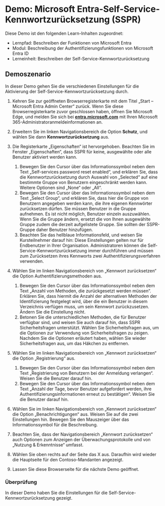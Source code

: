 <!---
---
Demo: Titel: „Microsoft Entra-Self-Service-Kennwortzurücksetzung (SSPR)“ Lernpfad/Modul/Lerneinheit: „Lernpfad: Beschreiben der Funktionen von Microsoft Entra; Modul 2: Beschreiben der Authentifizierungsfunktionen von Microsoft Entra ID; Lerneinheit 4: Beschreiben der Self-Service-Kennwortzurücksetzung“
---
--->

# Demo: Microsoft Entra-Self-Service-Kennwortzurücksetzung (SSPR)

Diese Demo ist den folgenden Learn-Inhalten zugeordnet:

- Lernpfad: Beschreiben der Funktionen von Microsoft Entra
- Modul: Beschreibung der Authentifizierungsfunktionen von Microsoft Entra ID
- Lerneinheit: Beschreiben der Self-Service-Kennwortzurücksetzung

## Demoszenario

In dieser Demo gehen Sie die verschiedenen Einstellungen für die Aktivierung der Self-Service-Kennwortzurücksetzung durch.

1. Kehren Sie zur geöffneten Browserregisterkarte mit dem Titel „Start – Microsoft Entra Admin Center“ zurück.  Wenn Sie diese Browserregisterkarte zuvor geschlossen haben, öffnen Sie Microsoft Edge, und melden Sie sich bei **[entra.microsoft.com](https://entra.microsoft.com)** mit Ihren Microsoft 365-Administratoranmeldeinformationen an.

1. Erweitern Sie im linken Navigationsbereich die Option **Schutz**, und wählen Sie dann **Kennwortzurücksetzung** aus.

1. Die Registerkarte „Eigenschaften“ ist hervorgehoben.  Beachten Sie im Fenster „Eigenschaften“, dass SSPR für keine, ausgewählte oder alle Benutzer aktiviert werden kann.
    1. Bewegen Sie den Cursor über das Informationssymbol neben dem Text „Self-services password reset enabled“, und erklären Sie, dass die Kennwortzurücksetzung durch Auswahl von „Selected“ auf eine bestimmte Gruppe von Benutzern eingeschränkt werden kann. Weitere Optionen sind „None“ oder „All“.
    1. Bewegen Sie den Cursor über das Informationssymbol neben dem Text „Select Group“, und erklären Sie, dass hier die Gruppe von Benutzern angegeben werden kann, die ihre eigenen Kennwörter zurücksetzen dürfen.   Sie müssen Benutzer in die Gruppe aufnehmen. Es ist nicht möglich, Benutzer einzeln auszuwählen.  Wenn Sie die Gruppe ändern, ersetzt die von Ihnen ausgewählte Gruppe zudem die derzeit aufgelistete Gruppe.  Sie sollten der SSPR-Gruppe daher Benutzer hinzufügen.
    1. Beachten Sie das hellblaue Informationsfeld, und weisen Sie Kursteilnehmer darauf hin: Diese Einstellungen gelten nur für Endbenutzer in Ihrer Organisation. Administratoren können die Self-Service-Kennwortzurücksetzung immer durchführen und müssen zum Zurücksetzen ihres Kennworts zwei Authentifizierungsverfahren verwenden.

1. Wählen Sie im linken Navigationsbereich von „Kennwort zurücksetzen“ die Option Authentifizierungsmethoden aus.
    1. Bewegen Sie den Cursor über das Informationssymbol neben dem Text „Anzahl von Methoden, die zurückgesetzt werden müssen“.  Erklären Sie, dass hiermit die Anzahl der alternativen Methoden der Identifizierung festgelegt wird, über die ein Benutzer in diesem Verzeichnis verfügen muss, um sein Kennwort zurückzusetzen.   Ändern Sie die Einstellung nicht.
    1. Betonen Sie die unterschiedlichen Methoden, die für Benutzer verfügbar sind, und weisen Sie auch darauf hin, dass SSPR Sicherheitsfragen unterstützt. Wählen Sie Sicherheitsfragen aus, um die Optionen zur Verwendung von Sicherheitsfragen zu zeigen. Nachdem Sie die Optionen erläutert haben, wählen Sie wieder Sicherheitsfragen aus, um das Häkchen zu entfernen.

1. Wählen Sie im linken Navigationsbereich von „Kennwort zurücksetzen“ die Option „Registrierung“ aus.
    1. Bewegen Sie den Cursor über das Informationssymbol neben dem Text „Registrierung von Benutzern bei der Anmeldung verlangen“.   Weisen Sie die Benutzer darauf hin.  
    1. Bewegen Sie den Cursor über das Informationssymbol neben dem Text „Anzahl der Tage, bevor Benutzer aufgefordert werden, ihre Authentifizierungsinformationen erneut zu bestätigen“.   Weisen Sie die Benutzer darauf hin.  

1. Wählen Sie im linken Navigationsbereich von „Kennwort zurücksetzen“ die Option „Benachrichtigungen“ aus.  Weisen Sie auf die zwei Einstellungen hin. Bewegen Sie den Mauszeiger über das Informationssymbol für die Beschreibung.

1. Beachten Sie, dass der Navigationsbereich „Kennwort zurücksetzen“ auch Optionen zum Anzeigen der Überwachungsprotokolle und von „Nutzung & Erkenntnisse“ umfasst.

1. Wählen Sie oben rechts auf der Seite das X aus. Daraufhin wird wieder die Hauptseite für den Contoso-Mandanten angezeigt.

1. Lassen Sie diese Browserseite für die nächste Demo geöffnet.

### Überprüfung

In dieser Demo haben Sie die Einstellungen für die Self-Service-Kennwortzurücksetzung gezeigt.

